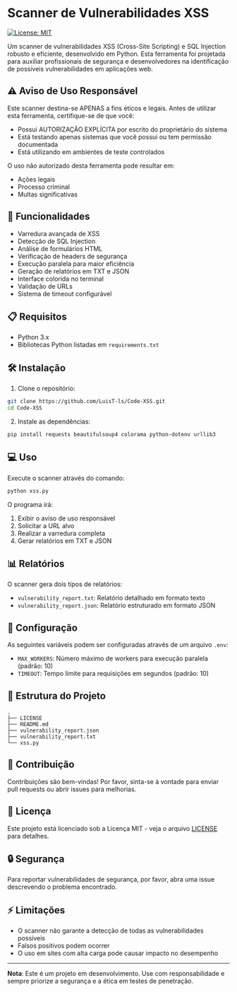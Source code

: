# Scanner de Vulnerabilidades XSS

[![License: MIT](https://img.shields.io/badge/License-MIT-yellow.svg)](https://opensource.org/licenses/MIT)

Um scanner de vulnerabilidades XSS (Cross-Site Scripting) e SQL Injection robusto e eficiente, desenvolvido em Python. Esta ferramenta foi projetada para auxiliar profissionais de segurança e desenvolvedores na identificação de possíveis vulnerabilidades em aplicações web.

## ⚠️ Aviso de Uso Responsável

Este scanner destina-se APENAS a fins éticos e legais. Antes de utilizar esta ferramenta, certifique-se de que você:

- Possui AUTORIZAÇÃO EXPLÍCITA por escrito do proprietário do sistema
- Está testando apenas sistemas que você possui ou tem permissão documentada
- Está utilizando em ambientes de teste controlados

O uso não autorizado desta ferramenta pode resultar em:

- Ações legais
- Processo criminal
- Multas significativas

## 🚀 Funcionalidades

- Varredura avançada de XSS
- Detecção de SQL Injection
- Análise de formulários HTML
- Verificação de headers de segurança
- Execução paralela para maior eficiência
- Geração de relatórios em TXT e JSON
- Interface colorida no terminal
- Validação de URLs
- Sistema de timeout configurável

## 📋 Requisitos

- Python 3.x
- Bibliotecas Python listadas em `requirements.txt`

## 🛠️ Instalação

1. Clone o repositório:

```bash
git clone https://github.com/LuisT-ls/Code-XSS.git
cd Code-XSS
```

2. Instale as dependências:

```bash
pip install requests beautifulsoup4 colorama python-dotenv urllib3
```

## 💻 Uso

Execute o scanner através do comando:

```bash
python xss.py
```

O programa irá:

1. Exibir o aviso de uso responsável
2. Solicitar a URL alvo
3. Realizar a varredura completa
4. Gerar relatórios em TXT e JSON

## 📊 Relatórios

O scanner gera dois tipos de relatórios:

- `vulnerability_report.txt`: Relatório detalhado em formato texto
- `vulnerability_report.json`: Relatório estruturado em formato JSON

## 🔧 Configuração

As seguintes variáveis podem ser configuradas através de um arquivo `.env`:

- `MAX_WORKERS`: Número máximo de workers para execução paralela (padrão: 10)
- `TIMEOUT`: Tempo limite para requisições em segundos (padrão: 10)

## 📁 Estrutura do Projeto

```
.
├── LICENSE
├── README.md
├── vulnerability_report.json
├── vulnerability_report.txt
└── xss.py
```

## 🤝 Contribuição

Contribuições são bem-vindas! Por favor, sinta-se à vontade para enviar pull requests ou abrir issues para melhorias.

## 📄 Licença

Este projeto está licenciado sob a Licença MIT - veja o arquivo [LICENSE](LICENSE) para detalhes.

## 🔒 Segurança

Para reportar vulnerabilidades de segurança, por favor, abra uma issue descrevendo o problema encontrado.

## ⚡ Limitações

- O scanner não garante a detecção de todas as vulnerabilidades possíveis
- Falsos positivos podem ocorrer
- O uso em sites com alta carga pode causar impacto no desempenho

---

**Nota**: Este é um projeto em desenvolvimento. Use com responsabilidade e sempre priorize a segurança e a ética em testes de penetração.
